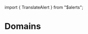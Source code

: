 import { TranslateAlert } from "$alerts";

# Domains

<TranslateAlert href="/ru/vision/domains" version="Russian" />
